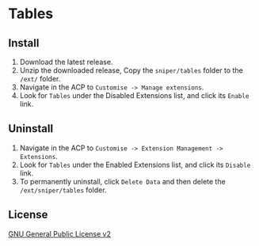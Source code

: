 # Tables

## Install

1. Download the latest release.
2. Unzip the downloaded release, Copy the `sniper/tables` folder to the `/ext/` folder.
3. Navigate in the ACP to `Customise -> Manage extensions`.
4. Look for `Tables` under the Disabled Extensions list, and click its `Enable` link.

## Uninstall

1. Navigate in the ACP to `Customise -> Extension Management -> Extensions`.
2. Look for `Tables` under the Enabled Extensions list, and click its `Disable` link.
3. To permanently uninstall, click `Delete Data` and then delete the `/ext/sniper/tables` folder.

## License
[GNU General Public License v2](http://opensource.org/licenses/GPL-2.0)

